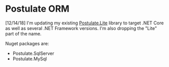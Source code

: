 # Postulate ORM

[12/14/18] I'm updating my existing [Postulate.Lite](https://github.com/adamosoftware/Postulate.Lite) library to target .NET Core as well as several .NET Framework versions. I'm also dropping the "Lite" part of the name.

Nuget packages are:
- Postulate.SqlServer
- Postulate.MySql
